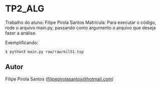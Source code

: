 # TP2_ALG

Trabalho do aluno: Filipe Pirola Santos
Matrícula:
Para executar o código, rode o arquivo main.py, passando como argumento o arquivo que deseja fazer a análise.

Exemplificando:

    $ python3 main.py raw/raw/eil51.tsp

## Autor
Filipe Pirola Santos (filipepirolasantos@hotmail.com)
